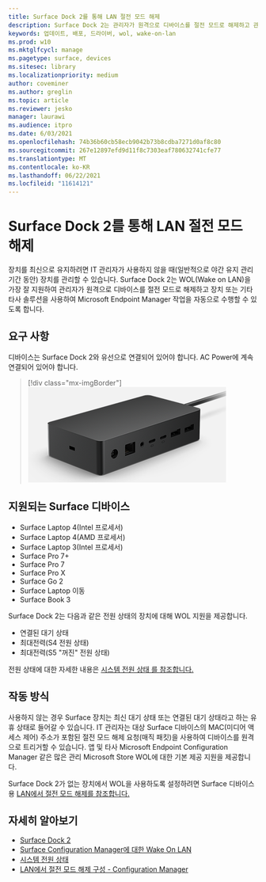 ```yaml
---
title: Surface Dock 2를 통해 LAN 절전 모드 해제
description: Surface Dock 2는 관리자가 원격으로 디바이스를 절전 모드로 해제하고 관리 작업을 자동으로 수행할 수 있도록 WOL(Wake on LAN)을 가장 잘 지원합니다.
keywords: 업데이트, 배포, 드라이버, wol, wake-on-lan
ms.prod: w10
ms.mktglfcycl: manage
ms.pagetype: surface, devices
ms.sitesec: library
ms.localizationpriority: medium
author: coveminer
ms.author: greglin
ms.topic: article
ms.reviewer: jesko
manager: laurawi
ms.audience: itpro
ms.date: 6/03/2021
ms.openlocfilehash: 74b36b60cb58ecb9042b73b8cdba7271d0af8c80
ms.sourcegitcommit: 267e12897efd9d11f8c7303eaf780632741cfe77
ms.translationtype: MT
ms.contentlocale: ko-KR
ms.lasthandoff: 06/22/2021
ms.locfileid: "11614121"
---
```

# <a name="wake-on-lan-with-surface-dock-2"></a>Surface Dock 2를 통해 LAN 절전 모드 해제

장치를 최신으로 유지하려면 IT 관리자가 사용하지 않을 때(일반적으로 야간 유지 관리 기간 동안) 장치를 관리할 수 있습니다. Surface Dock 2는 WOL(Wake on LAN)을 가장 잘 지원하여 관리자가 원격으로 디바이스를 절전 모드로 해제하고 장치 또는 기타 타사 솔루션을 사용하여 Microsoft Endpoint Manager 작업을 자동으로 수행할 수 있도록 합니다.

## <a name="requirements"></a>요구 사항

디바이스는 Surface Dock 2와 유선으로 연결되어 있어야 합니다. AC Power에 계속 연결되어 있어야 합니다.

> [!div class="mx-imgBorder"]
> ![Surface Dock 2](images/surface-dock2-angled.png)

## <a name="supported-surface-devices"></a>지원되는 Surface 디바이스

- Surface Laptop 4(Intel 프로세서)
- Surface Laptop 4(AMD 프로세서)
- Surface Laptop 3(Intel 프로세서)
- Surface Pro 7+
- Surface Pro 7
- Surface Pro X
- Surface Go 2
- Surface Laptop 이동
- Surface Book 3

Surface Dock 2는 다음과 같은 전원 상태의 장치에 대해 WOL 지원을 제공합니다.

- 연결된 대기 상태
- 최대전력(S4 전원 상태)
- 최대전력(S5 "꺼진" 전원 상태)

전원 상태에 대한 자세한 내용은 [시스템 전원 상태 를 참조합니다.](/windows/win32/power/system-power-states)

## <a name="how-it-works"></a>작동 방식

사용하지 않는 경우 Surface 장치는 최신 대기 상태 또는 연결된 대기 상태라고 하는 유휴 상태로 들어갈 수 있습니다. IT 관리자는 대상 Surface 디바이스의 MAC(미디어 액세스 제어) 주소가 포함된 절전 모드 해제 요청(매직 패킷)을 사용하여 디바이스를 원격으로 트리거할 수 있습니다. 앱 및 타사 Microsoft Endpoint Configuration Manager 같은 많은 관리 Microsoft Store WOL에 대한 기본 제공 지원을 제공합니다.

Surface Dock 2가 없는 장치에서 WOL을 사용하도록 설정하려면 Surface 디바이스용 [LAN에서 절전 모드 해제를 참조합니다.](wake-on-lan-for-surface-devices.md)

## <a name="learn-more"></a>자세히 알아보기

- [Surface Dock 2](https://www.microsoft.com/p/surface-dock-2-for-business/8q4hgc6kbmdq?)
- [Surface Configuration Manager에 대한 Wake On LAN](wake-on-lan-for-surface-devices.md)
- [시스템 전원 상태](/windows/win32/power/system-power-states)
- [LAN에서 절전 모드 해제 구성 - Configuration Manager](/mem/configmgr/core/clients/deploy/configure-wake-on-lan)
